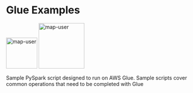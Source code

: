 # Glue Examples

<img width="85" alt="map-user" src="https://img.shields.io/badge/views-1737-green"> <img width="125" alt="map-user" src="https://img.shields.io/badge/unique visits-366-green">

Sample PySpark script designed to run on AWS Glue. Sample scripts cover common operations that need to be completed with Glue
